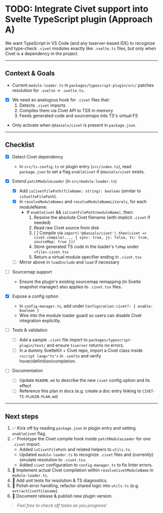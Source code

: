 # TODO: Integrate Civet support into Svelte TypeScript plugin (Approach A)

We want TypeScript in VS Code (and any tsserver-based IDE) to recognize and type-check `.civet` modules exactly like `.svelte.ts` files, but only when Civet is a dependency in the project.

---

## Context & Goals

- Current `module-loader.ts` in `packages/typescript-plugin/src/` patches resolution for `.svelte` → `.svelte.ts`.
- [X] We need an analogous hook for `.civet` files that:
  1. Detects `.civet` imports
  2. Compiles them via Civet API to TSX in memory
  3. Feeds generated code and sourcemaps into TS's virtual FS
- Only activate when `@danielx/civet` is present in `package.json`.

---

## Checklist

- [X] Detect Civet dependency
  - In `src/ls-config.ts` or plugin entry (`src/index.ts`), read `package.json` to set a flag `enableCivet` if `@danielx/civet` exists.

- [X] Extend `patchModuleLoader` (in `src/module-loader.ts`)
  - [X] Add `isCivetFilePath(fileName: string): boolean` (similar to `isSvelteFilePath`).
  - [X] In `resolveModuleNames` and `resolveModuleNameLiterals`, for each moduleName:
    - If `enableCivet` && `isCivetFilePath(moduleName)`, then:
      1. Resolve the absolute Civet filename (with implicit `.civet` if needed)
      2. Read raw Civet source from disk
      3. [ ] Compile via `import('@danielx/civet').then(civet => civet.compile(..., { sync: true, js: false, ts: true, sourceMap: true }))`
      4. Store generated TS code in the loader's `fsMap` under `<file>.civet.tsx`
      5. Return a virtual module specifier ending in `.civet.tsx`
  - [ ] Mirror above in `loadInclude` and `load` if necessary

- [ ] Sourcemap support
  - Ensure the plugin's existing sourcemap remapping (in Svelte snapshot manager) also applies to `.civet.tsx` files.

- [X] Expose a config option
  - In `config-manager.ts`, add under `Configuration`: `civet?: { enable: boolean }`
  - Wire into the module loader guard so users can disable Civet integration explicitly.

- [ ] Tests & validation
  - [ ] Add a sample `.civet` file import to `packages/typescript-plugin/test/` and ensure `tsserver` returns no errors.
  - [ ] In a dummy SvelteKit + Civet repo, import a Civet class inside `<script lang="ts">` in `.svelte` and verify hover/definition/completion.

- [ ] Documentation
  - [ ] Update `README.md` to describe the new `civet` config option and its effect
  - [ ] Reference this plan in docs (e.g. create a doc entry linking to `CIVET-TS-PLUGIN-PLAN.md`)

---

## Next steps

1. ✅ Kick off by reading `package.json` in plugin entry and setting `enableCivet` flag.
2. ✅ Prototype the Civet compile hook inside `patchModuleLoader` for one `.civet` import.
   - Added `isCivetFilePath` and related helpers to `utils.ts`.
   - Updated `module-loader.ts` to recognize `.civet` files and (currently) simulate resolution to `.civet.tsx`.
   - Added `civet` configuration to `config-manager.ts` to fix linter errors.
3. 🔴 Implement actual Civet compilation within `resolveCivetModuleName` in `module-loader.ts`.
4. 🔴 Add unit tests for resolution & TS diagnostics.
5. 🔴 Polish error handling, refactor shared logic into `utils.ts` (e.g. `extractCivetFilename`).
6. 🔴 Document release & publish new plugin version.

> _Feel free to check off tasks as you progress!_